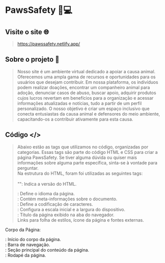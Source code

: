 # PawsSafety 🐾💻
## Visite o site 🌐
> https://pawssafety.netlify.app/

## Sobre o projeto 📜
> Nosso site é um ambiente virtual dedicado a apoiar a causa animal. Oferecemos uma ampla gama de recursos e oportunidades para os usuários que desejam contribuir. Em nossa plataforma, os indivíduos podem realizar doações, encontrar um companheiro animal para adoção, denunciar casos de abuso, buscar apoio, adquirir produtos cujos lucros revertam em benefícios para a organização e acessar informações atualizadas e notícias, tudo a partir de um perfil personalizado. O nosso objetivo é criar um espaço inclusivo que conecta entusiastas da causa animal e defensores do meio ambiente, capacitando-os a contribuir ativamente para esta causa.

## Código </>
> Abaixo estão as tags que utilizamos no código, organizadas por categorias. Essas tags são parte do código HTML e CSS para criar a página PawsSafety. Se tiver alguma dúvida ou quiser mais informações sobre alguma parte específica, sinta-se à vontade para perguntar.<br />
> Na estrutura do HTML, foram foi utilizadas as seguintes tags:<br /><br />
> "<!DOCTYPE html>": Indica a versão do HTML.<br />
> <html lang="pt-BR">: Define o idioma da página.<br />
> <head>: Contém meta-informações sobre o documento.<br />
> <meta charset="UTF-8">: Define a codificação de caracteres.<br />
> <meta name="viewpoint" content="width=device=width, inicial-scale-1,0">: Configura a escala inicial e a largura do dispositivo.<br />
> <title>PawsSafety</title>: Título da página exibido na aba do navegador.<br />
> Links para folha de estilos, ícone da página e fontes externas.<br />

Corpo da Página:

<body>: Início do corpo da página.
<section class="menu">: Barra de navegação.
<section class="corpoh">: Seção principal do conteúdo da página.
<section class="rodape">: Rodapé da página.
<script>: Script JavaScript para tornar o menu fixo ao rolar.
CSS:
Configurações de Cores:

:root: Define variáveis para as cores utilizadas no site.
Estilos Gerais:

body: Estilos gerais aplicados ao corpo da página.
.menu: Estilos para a barra de navegação.
.menu-fixo: Estilos adicionais para o menu fixo.
Estilos específicos para links, logotipo, ícone de usuário, etc.
Estilos para as Seções:

Estilos específicos para diferentes seções do site (corpo, corpoh, corpocont, corposobre).
Utilização de bordas arredondadas e margens.
Estilos para Textos e Botões:

Definições de fontes, sombras, cores, etc.
Estilos específicos para os botões "Saiba Mais", "Quero Ajudar", etc.
Estilos para o Rodapé:

Estilos aplicados ao rodapé, como cor de fundo e texto.
Estilos para Imagens e Posicionamento:

Estilos aplicados às imagens, como bordas arredondadas e posicionamento absoluto.
Estilos para Responsividade:

Algumas configurações para tornar a página responsiva.
Comentários Adicionais:
JavaScript para Menu Fixo:
Explicação do script JavaScript que torna o menu fixo ao rolar a página.
Lembre-se de que os comentários podem ser ajustados conforme necessário e conforme novos elementos ou estilos são adicionados ao seu código.
